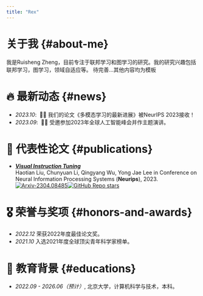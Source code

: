 ```yaml
---
title: "Rex"
---
```


# 关于我 {#about-me}

我是Ruisheng Zheng，目前专注于联邦学习和图学习的研究。我的研究兴趣包括联邦学习，图学习，领域自适应等。
待完善...其他内容均为模板

# 🔥 最新动态 {#news}
- *2023.10*: &nbsp;🎉🎉 我们的论文《多模态学习的最新进展》被NeurIPS 2023接收！
- *2023.09*: &nbsp;🎉🎉 受邀参加2023年全球人工智能峰会并作主题演讲。

# 📝 代表性论文 {#publications}

- ***[Visual Instruction Tuning](https://arxiv.org/abs/2304.08485)*** <br>
  Haotian Liu, Chunyuan Li, Qingyang Wu, Yong Jae Lee
  in Conference on Neural Information Processing Systems (**Neurips**), 2023. <br>
  <a href="https://arxiv.org/abs/2304.08485" class="no-trailing-icon"><img src="https://img.shields.io/badge/arXiv-2304.08485-b31b1b.svg?style=flat-square" alt="Arxiv-2304.08485"/></a><a href="https://github.com/haotian-liu/LLaVA" class="no-trailing-icon"><img alt="GitHub Repo stars" src="https://img.shields.io/github/stars/haotian-liu/LLaVA?style=flat-square&logo=github&label=GitHub%20Stars&labelColor=black"></a>

# 🎖 荣誉与奖项 {#honors-and-awards}
- *2022.12* 荣获2022年度最佳论文奖。
- *2021.10* 入选2021年度全球顶尖青年科学家榜单。

# 📖 教育背景 {#educations}
- *2022.09 - 2026.06（预计）*, 北京大学，计算机科学与技术，本科。

